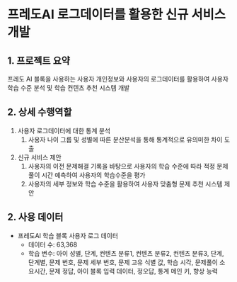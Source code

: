 # 프레도AI 로그데이터를 활용한 신규 서비스 개발

## 1. 프로젝트 요약
프레도 AI 블록을 사용하는 사용자 개인정보와 사용자의 로그데이터를 활용하여 사용자 학습 수준 분석 및 학습 컨텐츠 추천 시스템 개발

## 2. 상세 수행역할
1. 사용자 로그데이터에 대한 통계 분석
    1. 사용자 나이 그룹 및 성별에 따른 분산분석을 통해 통계적으로 유의미한 차이 도출
2. 신규 서비스 제안
    1. 사용자의 이전 문제해결 기록을 바탕으로 사용자의 학습 수준에 따라 적정 문제풀이 시간 예측하여 사용자의 학습수준을 평가
    2. 사용자의 세부 정보와 학습 수준을 활용하여 사용자 맞춤형 문제 추천 시스템 제안

## 2. 사용 데이터
 - 프레도AI 학습 블록 사용자 로그 데이터
    - 데이터 수: 63,368
    - 학습 변수: 아이 성별,	단계,	컨텐츠 분류1,	컨텐츠 분류2,	컨텐츠 분류3,	단계,	단계별, 문제 번호,	문제 세부 번호,	문제 고유 식별 값,	학습 시각,	문제풀이 소요시간,	문제 정답,	아이 블록 입력 데이터,	정오답,	통계 메인 키,	향상 능력

